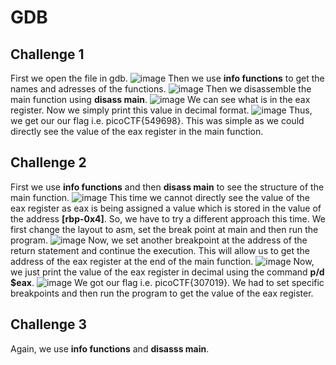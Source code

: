 # GDB
## Challenge 1
First we open the file in gdb.
![image](https://github.com/user-attachments/assets/87e4aa02-5e4a-4aab-83b3-f87fba8e2f75)
Then we use **info functions** to get the names and adresses of the functions.
![image](https://github.com/user-attachments/assets/c99315dd-c01c-4b16-ba05-4d54b9caa9f0)
Then we disassemble the main function using **disass main**.
![image](https://github.com/user-attachments/assets/65bf4762-2a8a-441d-a248-fc30ddbebdb2)
We can see what is in the eax register. Now we simply print this value in decimal format.
![image](https://github.com/user-attachments/assets/50914a38-95d0-4ee6-a99b-aee06f129d2f)
Thus, we get our our flag i.e. picoCTF{549698}. This was simple as we could directly see the value of the eax register in the main function.
## Challenge 2
First we use **info functions** and then **disass main** to see the structure of the main function.
![image](https://github.com/user-attachments/assets/3cb2b8ac-ac82-4d53-b939-164c80af2bae)
This time we cannot directly see the value of the eax register as eax is being assigned a value which is stored in the value of the address __[rbp-0x4]__. So, we have to try a different approach this time. We first change the layout to asm, set the break point at main and then run the program.
![image](https://github.com/user-attachments/assets/8790ec58-63d0-44f8-b0e7-9c85729b5d31)
Now, we set another breakpoint at the address of the return statement and continue the execution. This will allow us to get the address of the eax register at the end of the main function.
![image](https://github.com/user-attachments/assets/3e54fe22-8ac6-4eea-81c9-a4f07095ea11)
Now, we just print the value of the eax register in decimal using the command **p/d $eax**.
![image](https://github.com/user-attachments/assets/77ca61a5-7af0-4cd8-b387-d8fb9b7d3be5)
We got our flag i.e. picoCTF{307019}. We had to set specific breakpoints and then run the program to get the value of the eax register.
## Challenge 3
Again, we use **info functions** and **disasss main**.

